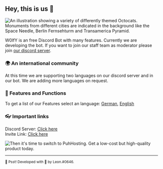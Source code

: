 ## Hey, this is us 👋

![An illustration showing a variety of differently themed Octocats. Monuments from different cities are indicated in the background like the Space Needle, Berlin Fernsehturm and Transamerica Pyramid.](https://user-images.githubusercontent.com/3369400/133268513-5bfe2f93-4402-42c9-a403-81c9e86934b6.jpeg)

W0lfY is an free Discord Bot with many features. Currently we are developing the bot. If you want to join our staff team as moderator please join [our discord server](https://discord.gg/dM9XaGVTQj).


### 🌍 An international community

At this time we are supporting two languages on our discord server and in our bot. We are adding more languages on request.


### 🚀 Features and Functions

To get a list of our Features select an language: [German](https://github.com/W0lfYBot/.github/blob/master/features/German.md), [English](https://github.com/W0lfYBot/.github/blob/master/features/English.md)


### 👓 Important links

Discord Server: [Click here](https://discord.gg/dM9XaGVTQj)
<br>
Invite Link: [Click here](https://discord.com/api/oauth2/authorize?client_id=929402750196940840&permissions=8&scope=bot%20applications.commands)

![Then it's time to switch to PuhHosting. Get a low-cost but high-quality product today.](https://camo.githubusercontent.com/24e7f0e966d71c098841aec55db8033bff22fb70b33c2d395f5a73773fcd271c/68747470733a2f2f636c796e742e64652f70756861642e706e67)

---

<sub>🤫 Psst! Developed with 🖤 by Leon.#0646.</sub>
